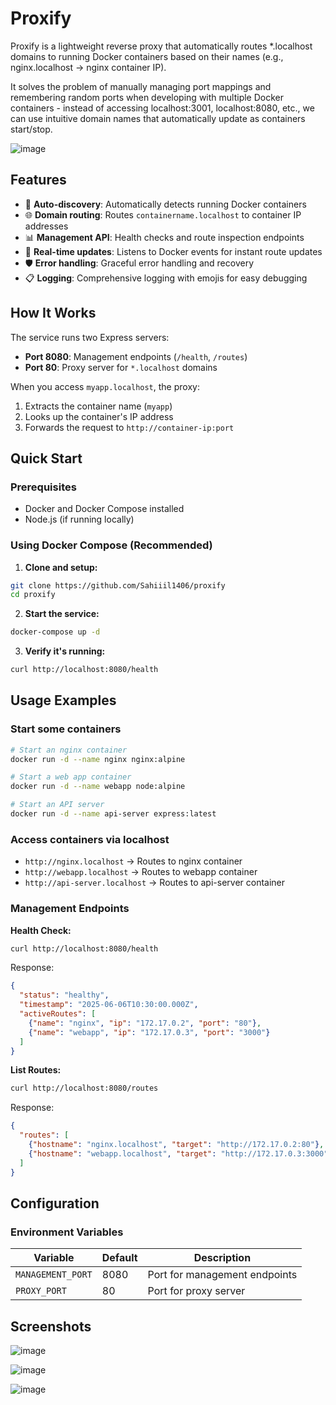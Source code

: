 # Proxify

Proxify is a lightweight reverse proxy that automatically routes *.localhost domains to running Docker containers based on their names (e.g., nginx.localhost → nginx container IP).

It solves the problem of manually managing port mappings and remembering random ports when developing with multiple Docker containers - instead of accessing localhost:3001, localhost:8080, etc., we can use intuitive domain names that automatically update as containers start/stop.

![image](https://github.com/user-attachments/assets/3973378b-ea63-46c1-92d3-3010cbb17415)

## Features

- 🔄 **Auto-discovery**: Automatically detects running Docker containers
- 🌐 **Domain routing**: Routes `containername.localhost` to container IP addresses
- 📊 **Management API**: Health checks and route inspection endpoints
- 🔧 **Real-time updates**: Listens to Docker events for instant route updates
- 🛡️ **Error handling**: Graceful error handling and recovery
- 📋 **Logging**: Comprehensive logging with emojis for easy debugging

## How It Works

The service runs two Express servers:
- **Port 8080**: Management endpoints (`/health`, `/routes`)
- **Port 80**: Proxy server for `*.localhost` domains

When you access `myapp.localhost`, the proxy:
1. Extracts the container name (`myapp`)
2. Looks up the container's IP address
3. Forwards the request to `http://container-ip:port`

## Quick Start

### Prerequisites
- Docker and Docker Compose installed
- Node.js (if running locally)

### Using Docker Compose (Recommended)

1. **Clone and setup:**
```bash
git clone https://github.com/Sahiiil1406/proxify
cd proxify
```

2. **Start the service:**
```bash
docker-compose up -d
```

3. **Verify it's running:**
```bash
curl http://localhost:8080/health
```

## Usage Examples
### Start some containers
```bash
# Start an nginx container
docker run -d --name nginx nginx:alpine

# Start a web app container
docker run -d --name webapp node:alpine

# Start an API server
docker run -d --name api-server express:latest
```

### Access containers via localhost
- `http://nginx.localhost` → Routes to nginx container
- `http://webapp.localhost` → Routes to webapp container  
- `http://api-server.localhost` → Routes to api-server container

### Management Endpoints

**Health Check:**
```bash
curl http://localhost:8080/health
```
Response:
```json
{
  "status": "healthy",
  "timestamp": "2025-06-06T10:30:00.000Z",
  "activeRoutes": [
    {"name": "nginx", "ip": "172.17.0.2", "port": "80"},
    {"name": "webapp", "ip": "172.17.0.3", "port": "3000"}
  ]
}
```

**List Routes:**
```bash
curl http://localhost:8080/routes
```
Response:
```json
{
  "routes": [
    {"hostname": "nginx.localhost", "target": "http://172.17.0.2:80"},
    {"hostname": "webapp.localhost", "target": "http://172.17.0.3:3000"}
  ]
}
```

## Configuration

### Environment Variables

| Variable | Default | Description |
|----------|---------|-------------|
| `MANAGEMENT_PORT` | 8080 | Port for management endpoints |
| `PROXY_PORT` | 80 | Port for proxy server |


## Screenshots
![image](https://github.com/user-attachments/assets/e333ee44-c81e-46b1-9964-5ac4960aeb73)

![image](https://github.com/user-attachments/assets/69c3d758-aae5-4684-8a43-92f3a2e41b1f)

![image](https://github.com/user-attachments/assets/68e2cacb-b014-4db1-ba43-672e17934ae1)




